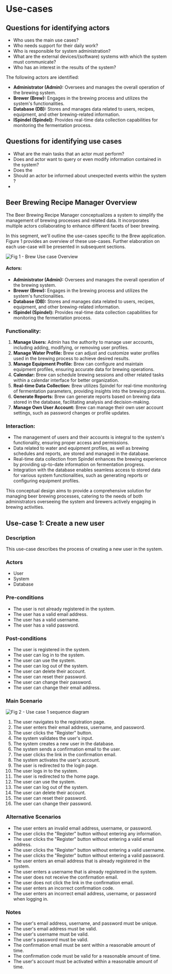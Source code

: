 # Use-cases

## Questions for identifying actors

- Who uses the main use cases?
- Who needs support for their daily work?
- Who is responsible for system administration?
- What are the external devices/(software) systems with which the system must communicate?
- Who has an interest in the results of the system?

The following actors are identified:

- **Administrator (Admin):** Oversees and manages the overall operation of the brewing system.
- **Brewer (Brew):** Engages in the brewing process and utilizes the system's functionalities.
- **Database (DB):** Stores and manages data related to users, recipes, equipment, and other brewing-related information.
- **ISpindel (Spindel):** Provides real-time data collection capabilities for monitoring the fermentation process.

## Questions for identifying use cases

- What are the main tasks that an actor must perform?
- Does and actor want to query or even modify information contained in the system?
- Does the
- Should an actor be informed about unexpected events within the system ?
- 

## Beer Brewing Recipe Manager Overview

The Beer Brewing Recipe Manager conceptualizes a system to simplify the management of brewing processes and related data. It incorporates multiple actors collaborating to enhance different facets of beer brewing.

In this segment, we'll outline the use-cases specific to the Brew application. Figure 1 provides an overview of these use-cases. Further elaboration on each use-case will be presented in subsequent sections.

![Fig 1 - Brew Use case Overview](plantuml/BrewUsecaseOverview/BrewUsecaseOverview.svg)

#### Actors:

- **Administrator (Admin):** Oversees and manages the overall operation of the brewing system.
- **Brewer (Brew):** Engages in the brewing process and utilizes the system's functionalities.
- **Database (DB):** Stores and manages data related to users, recipes, equipment, and other brewing-related information.
- **ISpindel (Spindel):** Provides real-time data collection capabilities for monitoring the fermentation process.

### Functionality:

1. **Manage Users:** Admin has the authority to manage user accounts, including adding, modifying, or removing user profiles.
2. **Manage Water Profile:** Brew can adjust and customize water profiles used in the brewing process to achieve desired results.
3. **Manage Equipment Profile:** Brew can configure and maintain equipment profiles, ensuring accurate data for brewing operations.
4. **Calendar:** Brew can schedule brewing sessions and other related tasks within a calendar interface for better organization.
5. **Real-time Data Collection:** Brew utilizes Spindel for real-time monitoring of fermentation parameters, providing insights into the brewing process.
6. **Generate Reports:** Brew can generate reports based on brewing data stored in the database, facilitating analysis and decision-making.
7. **Manage Own User Account:** Brew can manage their own user account settings, such as password changes or profile updates.

### Interaction:
- The management of users and their accounts is integral to the system's functionality, ensuring proper access and permissions.
- Data related to water and equipment profiles, as well as brewing schedules and reports, are stored and managed in the database.
- Real-time data collection from Spindel enhances the brewing experience by providing up-to-date information on fermentation progress.
- Integration with the database enables seamless access to stored data for various system functionalities, such as generating reports or configuring equipment profiles.

This conceptual design aims to provide a comprehensive solution for managing beer brewing processes, catering to the needs of both administrators overseeing the system and brewers actively engaging in brewing activities.

## Use-case 1: Create a new user

### Description

This use-case describes the process of creating a new user in the system.

### Actors

- User
- System
- Database

### Pre-conditions

- The user is not already registered in the system.
- The user has a valid email address.
- The user has a valid username.
- The user has a valid password.

### Post-conditions

- The user is registered in the system.
- The user can log in to the system.
- The user can use the system.
- The user can log out of the system.
- The user can delete their account.
- The user can reset their password.
- The user can change their password.
- The user can change their email address.

### Main Scenario

![Fig 2 - Use case 1 sequence diagram](plantuml/png/Use-case-1-create-new-user.png)

1. The user navigates to the registration page.
2. The user enters their email address, username, and password.
3. The user clicks the "Register" button.
4. The system validates the user's input.
5. The system creates a new user in the database.
6. The system sends a confirmation email to the user.
7. The user clicks the link in the confirmation email.
8. The system activates the user's account.
9. The user is redirected to the login page.
10. The user logs in to the system.
11. The user is redirected to the home page.
12. The user can use the system.
13. The user can log out of the system.
14. The user can delete their account.
15. The user can reset their password.
16. The user can change their password.

### Alternative Scenarios

- The user enters an invalid email address, username, or password.
- The user clicks the "Register" button without entering any information.
- The user clicks the "Register" button without entering a valid email address.
- The user clicks the "Register" button without entering a valid username.
- The user clicks the "Register" button without entering a valid password.
- The user enters an email address that is already registered in the system.
- The user enters a username that is already registered in the system.
- The user does not receive the confirmation email.
- The user does not click the link in the confirmation email.
- The user enters an incorrect confirmation code.
- The user enters an incorrect email address, username, or password when logging in.

### Notes

- The user's email address, username, and password must be unique.
- The user's email address must be valid.
- The user's username must be valid.
- The user's password must be valid.
- The confirmation email must be sent within a reasonable amount of time.
- The confirmation code must be valid for a reasonable amount of time.
- The user's account must be activated within a reasonable amount of time.

